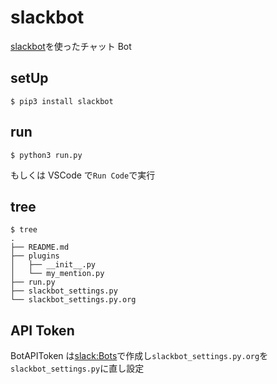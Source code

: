 # slackbot

[slackbot](https://github.com/lins05/slackbot)を使ったチャット Bot

## setUp

```
$ pip3 install slackbot
```

## run

```
$ python3 run.py
```

もしくは VSCode で`Run Code`で実行

## tree

```
$ tree
.
├── README.md
├── plugins
│   ├── __init__.py
│   └── my_mention.py
├── run.py
├── slackbot_settings.py
└── slackbot_settings.py.org
```

## API Token

BotAPIToken は[slack:Bots](https://slack.com/apps/A0F7YS25R-bots)で作成し`slackbot_settings.py.org`を`slackbot_settings.py`に直し設定
